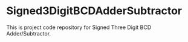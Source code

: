 # Signed3DigitBCDAdderSubtractor
This is project code repository for Signed Three Digit BCD Adder/Subtractor.
